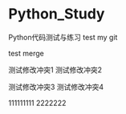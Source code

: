 # Python_Study
Python代码测试与练习
test my git

test merge

测试修改冲突1
测试修改冲突2

测试修改冲突3
测试修改冲突4

111111111
2222222
